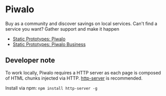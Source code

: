 # Piwalo
Buy as a community and discover savings on local services. Can't find a service you want? Gather support and make it happen

* [Static Prototypes: Piwalo](https://piwalo.github.io/piwalo)
* [Static Prototypes: Piwalo Business](https://piwalo.github.io/piwalo-business)

## Developer note
To work locally, Piwalo requires a HTTP server as each page is composed of HTML chunks injected via HTTP. [http-server](https://www.npmjs.com/package/http-server) is recommended.

Install via npm:
``` npm install http-server -g ```
